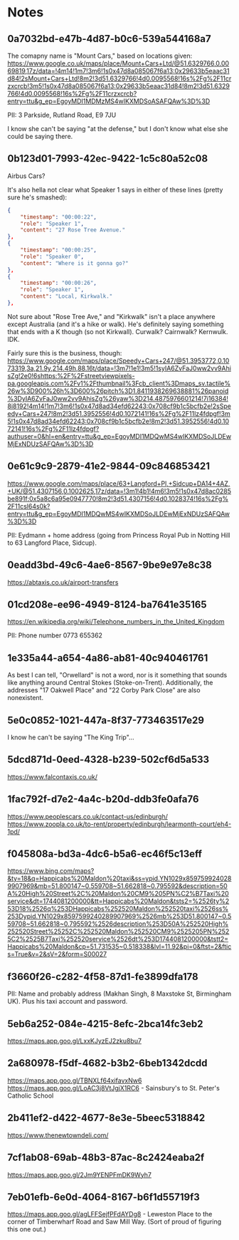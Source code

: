 # Notes

## 0a7032bd-e47b-4d87-b0c6-539a544168a7

The comapny name is "Mount Cars," based on locations given: https://www.google.co.uk/maps/place/Mount+Cars+Ltd/@51.6329766,0.0069819,17z/data=!4m14!1m7!3m6!1s0x47d8a085067f6a13:0x29633b5eaac31d84!2sMount+Cars+Ltd!8m2!3d51.6329766!4d0.0095568!16s%2Fg%2F11crzxcrcb!3m5!1s0x47d8a085067f6a13:0x29633b5eaac31d84!8m2!3d51.6329766!4d0.0095568!16s%2Fg%2F11crzxcrcb?entry=ttu&g_ep=EgoyMDI1MDMzMS4wIKXMDSoASAFQAw%3D%3D

PII: 3 Parkside, Rutland Road, E9 7JU

I know she can't be saying "at the defense," but I don't know what else she could be saying there.

## 0b123d01-7993-42ec-9422-1c5c80a52c08

Airbus Cars?

It's also hella not clear what Speaker 1 says in either of these lines (pretty sure he's smashed):

```json
{
    "timestamp": "00:00:22",
    "role": "Speaker 1",
    "content": "27 Rose Tree Avenue."
},
{
    "timestamp": "00:00:25",
    "role": "Speaker 0",
    "content": "Where is it gonna go?"
},
{
    "timestamp": "00:00:26",
    "role": "Speaker 1",
    "content": "Local, Kirkwalk."
},
```

Not sure about "Rose Tree Ave," and "Kirkwalk" isn't a place anywhere except Australia (and it's a hike or walk). He's definitely saying something that ends with a K though (so not Kirkwall). Curwalk? Cairnwalk? Kernwulk. IDK.

Fairly sure this is the business, though:
https://www.google.com/maps/place/Speedy+Cars+247/@51.3953772,0.1073319,3a,21.9y,214.49h,88.16t/data=!3m7!1e1!3m5!1syIA6ZvFaJ0ww2vv9AhisZg!2e0!6shttps:%2F%2Fstreetviewpixels-pa.googleapis.com%2Fv1%2Fthumbnail%3Fcb_client%3Dmaps_sv.tactile%26w%3D900%26h%3D600%26pitch%3D1.8411938269638881%26panoid%3DyIA6ZvFaJ0ww2vv9AhisZg%26yaw%3D214.4875976601214!7i16384!8i8192!4m14!1m7!3m6!1s0x47d8ad34efd62243:0x708cf9b1c5bcfb2e!2sSpeedy+Cars+247!8m2!3d51.3952556!4d0.1072141!16s%2Fg%2F11lz4fdpgf!3m5!1s0x47d8ad34efd62243:0x708cf9b1c5bcfb2e!8m2!3d51.3952556!4d0.1072141!16s%2Fg%2F11lz4fdpgf?authuser=0&hl=en&entry=ttu&g_ep=EgoyMDI1MDQwMS4wIKXMDSoJLDEwMjExNDUzSAFQAw%3D%3D

## 0e61c9c9-2879-41e2-9844-09c846853421

https://www.google.com/maps/place/63+Langford+Pl,+Sidcup+DA14+4AZ,+UK/@51.4307156,0.1002625,17z/data=!3m1!4b1!4m6!3m5!1s0x47d8ac0285be891f:0x5a8c6a95e0947770!8m2!3d51.4307156!4d0.1028374!16s%2Fg%2F11csl64s0k?entry=ttu&g_ep=EgoyMDI1MDQwMS4wIKXMDSoJLDEwMjExNDUzSAFQAw%3D%3D

PII: Eydmann + home address (going from Princess Royal Pub in Notting Hill to 63 Langford Place, Sidcup).

## 0eadd3bd-49c6-4ae6-8567-9be9e97e8c38

https://abtaxis.co.uk/airport-transfers

## 01cd208e-ee96-4949-8124-ba7641e35165

https://en.wikipedia.org/wiki/Telephone_numbers_in_the_United_Kingdom

PII: Phone number 0773 655362

## 1e335a44-a654-4a86-ab81-40c940461761

As best I can tell, "Orwellard" is not a word, nor is it something that sounds like anything around Central Stokes (Stoke-on-Trent). Additionally, the addresses "17 Oakwell Place" and "22 Corby Park Close" are also nonexistent.

## 5e0c0852-1021-447a-8f37-773463517e29

I know he can't be saying "The King Trip"...

## 5dcd871d-0eed-4328-b239-502cf6d5a533

https://www.falcontaxis.co.uk/

## 1fac792f-d7e2-4a4c-b20d-ddb3fe0afa76

https://www.peoplescars.co.uk/contact-us/edinburgh/
https://www.zoopla.co.uk/to-rent/property/edinburgh/learmonth-court/eh4-1pd/

## f045808a-bd3a-4dc6-b5a6-ec46f5c13eff

https://www.bing.com/maps?&ty=18&q=Happicabs%20Maldon%20taxi&ss=ypid.YN1029x8597599240289907969&mb=51.800147~0.559708~51.662818~0.795592&description=50A%20High%20Street%2C%20Maldon%20CM9%205PN%C2%B7Taxi%20service&dt=1744081200000&tt=Happicabs%20Maldon&tsts2=%2526ty%253D18%2526q%253DHappicabs%252520Maldon%252520taxi%2526ss%253Dypid.YN1029x8597599240289907969%2526mb%253D51.800147~0.559708~51.662818~0.795592%2526description%253D50A%252520High%252520Street%25252C%252520Maldon%252520CM9%2525205PN%2525C2%2525B7Taxi%252520service%2526dt%253D1744081200000&tstt2=Happicabs%20Maldon&cp=51.731535~0.518338&lvl=11.92&pi=0&ftst=2&ftics=True&v=2&sV=2&form=S00027

## f3660f26-c282-4f58-87d1-fe3899dfa178

PII: Name and probably address (Makhan Singh, 8 Maxstoke St, Birmingham UK). Plus his taxi account and password.

## 5eb6a252-084e-4215-8efc-2bca14fc3eb2

https://maps.app.goo.gl/LxxKJyzEJ2zku8bu7

## 2a680978-f5df-4682-b3b2-6beb1342dcdd

https://maps.app.goo.gl/TBNXLf64xifavxNw6
https://maps.app.goo.gl/LoAC3j8VtJgjX1RC6 - Sainsbury's to St. Peter's Catholic School

## 2b411ef2-d422-4677-8e3e-5beec5318842

https://www.thenewtowndeli.com/

## 7cf1ab08-69ab-48b3-87ac-8c2424eaba2f

https://maps.app.goo.gl/2Jm9YENPFmDK9Wyh7

## 7eb01efb-6e0d-4064-8167-b6f1d55719f3

https://maps.app.goo.gl/agLFFSejfPFdAYDg8 - Leweston Place to the corner of Timberwharf Road and Saw Mill Way. (Sort of proud of figuring this one out.)
